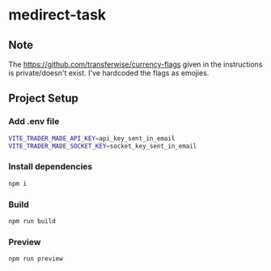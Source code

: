 # medirect-task

## Note

The https://github.com/transferwise/currency-flags given in the instructions is private/doesn't exist. I've hardcoded the flags as emojies.

## Project Setup

### Add .env file

```sh
VITE_TRADER_MADE_API_KEY=api_key_sent_in_email
VITE_TRADER_MADE_SOCKET_KEY=socket_key_sent_in_email
```

### Install dependencies

```sh
npm i
```

### Build

```sh
npm run build
```

### Preview

```sh
npm run preview
```
